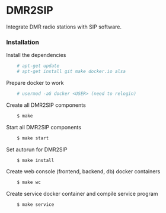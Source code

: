 # DMR2SIP

Integrate DMR radio stations with SIP software.

### Installation

Install the dependencies
```sh
    # apt-get update 
    # apt-get install git make docker.io alsa
```
Prepare docker to work
```sh
    # usermod -aG docker <USER> (need to relogin)
 ```

Create all DMR2SIP components
```sh
    $ make
```
Start all DMR2SIP components
```sh
    $ make start
```
Set autorun for DMR2SIP
```sh
    $ make install
```

Create web console (frontend, backend, db) docker containers
```sh
    $ make wc
```
Create service docker container and compile service program
```sh
    $ make service
```
